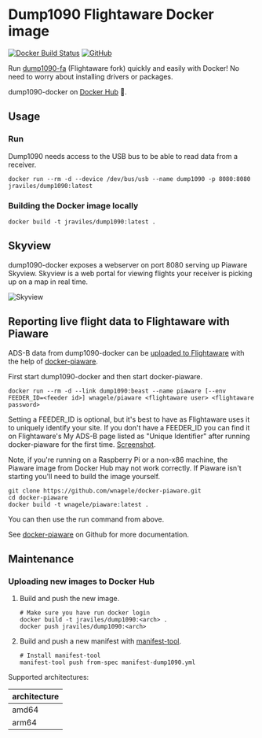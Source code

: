 # Dump1090 Flightaware Docker image

[![Docker Build Status](https://img.shields.io/docker/build/jrottenberg/ffmpeg.svg)](https://hub.docker.com/r/jraviles/dump1090/)
[![GitHub](https://img.shields.io/github/license/mashape/apistatus.svg)](https://github.com/jeanralphaviles/dump1090-docker)

Run [dump1090-fa](https://github.com/flightaware/dump1090) (Flightaware fork)
quickly and easily with Docker! No need to worry about installing drivers or
packages.

dump1090-docker on [Docker Hub](https://hub.docker.com/r/jraviles/dump1090)
:whale:.

## Usage

### Run

Dump1090 needs access to the USB bus to be able to read data from a receiver.

```shell
docker run --rm -d --device /dev/bus/usb --name dump1090 -p 8080:8080 jraviles/dump1090:latest
```

### Building the Docker image locally

```shell
docker build -t jraviles/dump1090:latest .
```

## Skyview

dump1090-docker exposes a webserver on port 8080 serving up Piaware Skyview.
Skyview is a web portal for viewing flights your receiver is picking up on a
map in real time.

![Skyview](https://github.com/jeanralphaviles/dump1090-docker/raw/master/images/skyview.png)

## Reporting live flight data to Flightaware with Piaware

ADS-B data from dump1090-docker can be
[uploaded to Flightaware](https://flightaware.com/adsb) with the help of
[docker-piaware](https://github.com/wnagele/docker-piaware).

First start dump1090-docker and then start docker-piaware.

```shell
docker run --rm -d --link dump1090:beast --name piaware [--env FEEDER_ID=<feeder id>] wnagele/piaware <flightaware user> <flightaware password>
```

Setting a FEEDER\_ID is optional, but it's best to have as Flightaware uses it
to uniquely identify your site. If you don't have a FEEDER\_ID you can find it
on Flightaware's My ADS-B page listed as "Unique Identifier" after running
docker-piaware for the first time.
[Screenshot](https://github.com/jeanralphaviles/dump1090-docker/raw/master/images/feeder_id.png).

Note, if you're running on a Raspberry Pi or a non-x86 machine, the Piaware
image from Docker Hub may not work correctly. If Piaware isn't starting you'll
need to build the image yourself.

```shell
git clone https://github.com/wnagele/docker-piaware.git
cd docker-piaware
docker build -t wnagele/piaware:latest .
```

You can then use the run command from above.

See [docker-piaware](https://github.com/wnagele/docker-piaware) on Github for
more documentation.

## Maintenance

### Uploading new images to Docker Hub

1. Build and push the new image.

   ```shell
   # Make sure you have run docker login
   docker build -t jraviles/dump1090:<arch> .
   docker push jraviles/dump1090:<arch>
   ```

2. Build and push a new manifest with
   [manifest-tool](https://github.com/estesp/manifest-tool).

   ```shell
   # Install manifest-tool
   manifest-tool push from-spec manifest-dump1090.yml
   ```

Supported architectures:

| architecture 	|
|--------------	|
| amd64        	|
| arm64        	|
